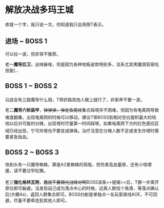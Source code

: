 # 解放决战多玛王城

疼就一个字，我只说一次，你知道我只会用倒T表示。

## 进场 ~ BOSS 1 

可以拉一波，但非常不推荐。

老一**魔导后卫**，出啥躲啥，但是因为各种地板姿势特别多，法系尤其黑魔很容易吃技能(…

## BOSS 1 ~ BOSS 2

沿途会有三路魔导什么炮，<img class="no-zoom sm-icon" :src="$withBase('/images/jobs/tank.png')" height="20">T带好路其他人跟上就行了，非家养不要一波。

老二**魔导六轮装甲**，~~弹弹弹，弹走鱼尾纹~~集合踩塔并不困难，但因为有电离网导致难度翻番。出现电离网的时候可以移动，建议<img class="no-zoom sm-icon" :src="$withBase('/images/jobs/tank.png')" height="20">T带BOSS到相对空白面积最大的场地以应对可能的分摊，出现塔时尽量第一时间踩塔，如果电离网下方的红色感应区域已经出现，宁可炸塔也不要变成弹珠。<img class="no-zoom sm-icon" :src="$withBase('/images/jobs/healer.png')" height="20">治疗注意在分摊人数不足或发生炸塔时需要紧急抬血。

## BOSS 2 ~ BOSS 3

快到头有一只魔导蜘蛛，算是A2里蜘蛛的简版，但伤害高血量厚，还有小怪增援，请不要过早松懈。

老三**强化格林瓦特**，~~蠢就不要跟光战做对啊~~BOSS读条==链锯==后，<img class="no-zoom sm-icon" :src="$withBase('/images/jobs/tank.png')" height="20">T挪一步离开原位即可躲避。当发现自己成为落点中心的时候，远离人群找个角落，等落点确认后(大概4s)，返回人群集合即可。BOSS扫射是单独点一名玩家直线AOE，不可回避，尽量不要牵连到其他人即可。